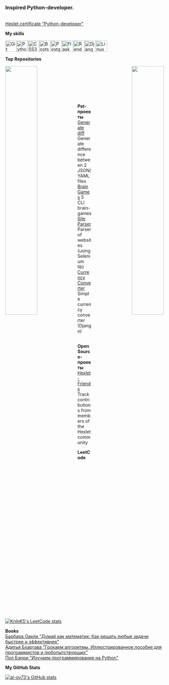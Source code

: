 ### Inspired Python-developer.

 <br /><a href="https://disk.yandex.ru/client/disk/Hexlet?idApp=client&dialog=slider&idDialog=%2Fdisk%2FHexlet%2FAlexander_Ovechkin_Python_en.png">Hexlet certificate "Python-developer"</a><br />

<b>My skills</b>


<p align="left">
<a href="https://git-scm.com/" target="_blank" rel="noreferrer"><img src="https://raw.githubusercontent.com/danielcranney/readme-generator/main/public/icons/skills/git-colored.svg" width="36" height="36" alt="Git" /></a><a href="https://www.python.org/" target="_blank" rel="noreferrer"><img src="https://raw.githubusercontent.com/danielcranney/readme-generator/main/public/icons/skills/python-colored.svg" width="36" height="36" alt="Python" /></a><a href="https://www.w3.org/TR/CSS/#css" target="_blank" rel="noreferrer"><img src="https://raw.githubusercontent.com/danielcranney/readme-generator/main/public/icons/skills/css3-colored.svg" width="36" height="36" alt="CSS3" /></a><a href="https://getbootstrap.com/" target="_blank" rel="noreferrer"><img src="https://raw.githubusercontent.com/danielcranney/readme-generator/main/public/icons/skills/bootstrap-colored.svg" width="36" height="36" alt="Bootstrap" /></a><a href="https://www.postgresql.org/" target="_blank" rel="noreferrer"><img src="https://raw.githubusercontent.com/danielcranney/readme-generator/main/public/icons/skills/postgresql-colored.svg" width="36" height="36" alt="PostgreSQL" /></a><a href="https://flask.palletsprojects.com/en/2.0.x/" target="_blank" rel="noreferrer"><img src="https://raw.githubusercontent.com/danielcranney/readme-generator/main/public/icons/skills/flask-colored.svg" width="36" height="36" alt="Flask" /></a><a href="https://render.com/" target="_blank" rel="noreferrer"><img src="https://raw.githubusercontent.com/danielcranney/readme-generator/main/public/icons/skills/render-colored.svg" width="36" height="36" alt="Render" /></a><a href="https://www.djangoproject.com/" target="_blank" rel="noreferrer"><img src="https://raw.githubusercontent.com/danielcranney/readme-generator/main/public/icons/skills/django-colored.svg" width="36" height="36" alt="Django" /></a><a href="https://www.linux.org" target="_blank" rel="noreferrer"><img src="https://raw.githubusercontent.com/danielcranney/readme-generator/main/public/icons/skills/linux-colored.svg" width="36" height="36" alt="Linux" /></a>
</p>

<b>Top Repositories</b>



<div width="100%" align="center">
  <a href="https://github.com/al-ov73/python-project-52" align="left"><img align="left" width="45%" src="https://github-readme-stats.vercel.app/api/pin/?username=al-ov73&repo=python-project-52&title_color=0891b2&text_color=ffffff&icon_color=0891b2&bg_color=27272a&hide_border=true&locale=en" /></a>
  
  <a href="https://github.com/al-ov73/python-project-83" align="right"><img align="right" width="45%" src="https://github-readme-stats.vercel.app/api/pin/?username=al-ov73&repo=python-project-83&title_color=0891b2&text_color=ffffff&icon_color=0891b2&bg_color=27272a&hide_border=true&locale=en" /></a>
  
</div><br /><br /><br /><br /><br /><br /><br />
<b>Pet-проекты</b>
<br />
 <a href="https://github.com/al-ov73/python-project-50">Generate diff</a>
Generate difference between 2 JSON/YAML files
<br />
  <a href="https://github.com/al-ov73/python-project-49">Brain Games</a>
5 CLI brain-games
 <br />
   <a href="https://github.com/al-ov73/parser">Site Parser</a>
Parser of websites (using Selenium lib)
 <br />
   <a href="https://github.com/al-ov73/currency_converter">Currency Converter</a>
Simple currency converter (Django)
 <br /><br />
 
<b>OpenSource-проекты</b><br />
 <a href="https://github.com/al-ov73/hexlet-friends">Hexlet-Friends</a>
Track contributions from members of the Hexlet community
 <br />

<b>LeetCode</b>

[![KnlnKS's LeetCode stats](https://leetcode-stats-six.vercel.app/api?username=al-ov73&theme=dark)](https://github.com/al-ov73/leetcode-stats)

<b>Books</b>
<br />
  <a href="https://www.litres.ru/book/barbara-oakli/dumay-kak-matematik-kak-reshat-lubye-zadachi-bystree-i-effek-15561452/">Барбара Оакли "Думай как математик: Как решать любые задачи быстрее и эффективнее"</a>
<br />
  <a href="https://www.litres.ru/book/aditya-bhargava/grokaem-algoritmy-illustrirovannoe-posobie-dlya-programmis-39158380/">Адитья Бхаргава "Грокаем алгоритмы. Иллюстрированное пособие для программистов и любопытствующих"</a>
<br />
  <a href="https://www.litres.ru/book/pol-berri/izuchaem-programmirovanie-na-python-25562287/">Пол Бэрри "Изучаем программирование на Python"</a>


<b>My GitHub Stats</b>

<a href="http://www.github.com/al-ov73"><img src="https://github-readme-stats.vercel.app/api?username=al-ov73&show_icons=true&hide=stars,prs,issues,&count_private=true&title_color=0891b2&text_color=ffffff&icon_color=0891b2&bg_color=27272a&hide_border=true&show_icons=true" alt="al-ov73's GitHub stats" /></a>



